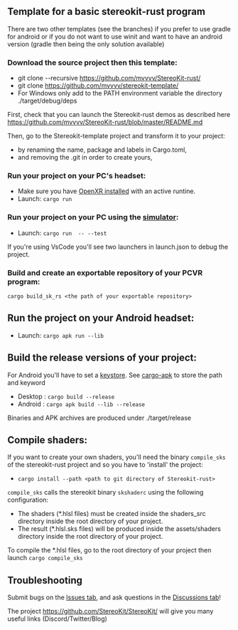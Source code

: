 ## Template for a basic stereokit-rust program
There are two other templates (see the branches) if you prefer to use gradle for android or if you do not want to use winit and want to have an android version (gradle then being the only solution available)

### Download the source project then this template:
* git clone --recursive https://github.com/mvvvv/StereoKit-rust/
* git clone https://github.com/mvvvv/stereokit-template/
* For Windows only add to the PATH environment variable the directory ./target/debug/deps

First, check that you can launch the Stereokit-rust demos as described here https://github.com/mvvvv/StereoKit-rust/blob/master/README.md

Then, go to the Stereokit-template project and transform it to your project:
- by renaming the name, package and labels in Cargo.toml, 
- and removing the .git in order to create yours,

### Run your project on your PC's headset:
* Make sure you have [OpenXR installed](https://www.khronos.org/openxr/) with an active runtine.
* Launch: `cargo run`

### Run your project on your PC using the [simulator](https://stereokit.net/Pages/Guides/Using-The-Simulator.html): 
* Launch: `cargo run  -- --test`

If you're using VsCode you'll see two launchers in launch.json to debug the project.

### Build and create an exportable repository of your PCVR program:
`cargo build_sk_rs <the path of your exportable repository>`

## Run the project on your Android headset:
* Launch: `cargo apk run --lib`

## Build the release versions of your project:
For Android you'll have to set a [keystore](https://developer.android.com/studio/publish/app-signing). See [cargo-apk](https://github.com/rust-mobile/cargo-apk) to store the path and keyword
* Desktop : `cargo build --release`
* Android : `cargo apk build --lib --release`

Binaries and APK archives are produced under ./target/release

## Compile shaders:
If you want to create your own shaders, you'll need the binary `compile_sks` of the stereokit-rust project and so you have to 'install' the project: 
* `cargo install --path <path to git directory of Stereokit-rust>`

`compile_sks` calls the stereokit binary `skshaderc` using the following configuration:
* The shaders (*.hlsl files) must be created inside the shaders_src directory inside the root directory of your project. 
* The result (*.hlsl.sks files) will be produced inside the assets/shaders directory inside the root directory of your project.

To compile the *.hlsl files, go to the root directory of your project then launch `cargo compile_sks`

## Troubleshooting
Submit bugs on the [Issues tab](https://github.com/mvvvv/StereoKit-rust/issues), and ask questions in the [Discussions tab](https://github.com/mvvvv/StereoKit-rust/discussions)!

The project <https://github.com/StereoKit/StereoKit/> will give you many useful links (Discord/Twitter/Blog)

